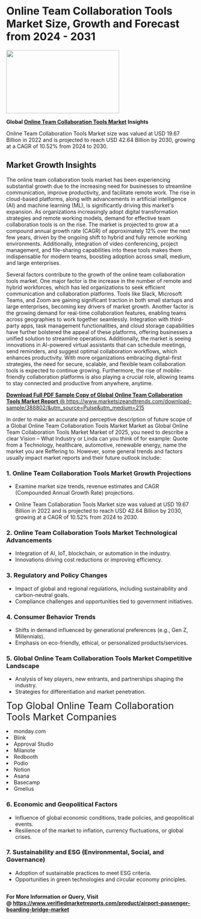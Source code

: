 <H1>Online Team Collaboration Tools Market Size, Growth and Forecast from 2024 - 2031</H1><img class="aligncenter size-medium wp-image-584254" src="https://thirdeyenews.in/wp-content/uploads/2024/09/Global-Market-Research-300x168.jpeg" alt="" width="300" height="168" /><p><strong>Global&nbsp;<a href="https://www.marketsizeandtrends.com/download-sample/388802/&amp;utm_source=Pulse&amp;utm_medium=215">Online Team Collaboration Tools Market</a> Insights</strong></p><p>Online Team Collaboration Tools Market size was valued at USD 19.67 Billion in 2022 and is projected to reach USD 42.64 Billion by 2030, growing at a CAGR of 10.52% from 2024 to 2030.</p><p><h2>Market Growth Insights</h2> <p>The online team collaboration tools market has been experiencing substantial growth due to the increasing need for businesses to streamline communication, improve productivity, and facilitate remote work. The rise in cloud-based platforms, along with advancements in artificial intelligence (AI) and machine learning (ML), is significantly driving this market's expansion. As organizations increasingly adopt digital transformation strategies and remote working models, demand for effective team collaboration tools is on the rise. The market is projected to grow at a compound annual growth rate (CAGR) of approximately 12% over the next few years, driven by the ongoing shift to hybrid and fully remote working environments. Additionally, integration of video conferencing, project management, and file-sharing capabilities into these tools makes them indispensable for modern teams, boosting adoption across small, medium, and large enterprises.</p> <p><a href="#"></a></p> <p>Several factors contribute to the growth of the online team collaboration tools market. One major factor is the increase in the number of remote and hybrid workforces, which has led organizations to seek efficient communication and collaboration platforms. Tools like Slack, Microsoft Teams, and Zoom are gaining significant traction in both small startups and large enterprises, becoming key drivers of market growth. Another factor is the growing demand for real-time collaboration features, enabling teams across geographies to work together seamlessly. Integration with third-party apps, task management functionalities, and cloud storage capabilities have further bolstered the appeal of these platforms, offering businesses a unified solution to streamline operations. Additionally, the market is seeing innovations in AI-powered virtual assistants that can schedule meetings, send reminders, and suggest optimal collaboration workflows, which enhances productivity. With more organizations embracing digital-first strategies, the need for secure, scalable, and flexible team collaboration tools is expected to continue growing. Furthermore, the rise of mobile-friendly collaboration platforms is also playing a crucial role, allowing teams to stay connected and productive from anywhere, anytime.</p> <p><a href="#"></p><p><span class=""><strong>Download Full PDF Sample Copy of Global Online Team Collaboration Tools Market Report</strong> @ <a href="https://www.marketsizeandtrends.com/download-sample/388802/&amp;utm_source=Pulse&amp;utm_medium=215" target="_blank">https://www.marketsizeandtrends.com/download-sample/388802/&amp;utm_source=Pulse&amp;utm_medium=215</a></span></p><p>In order to make an accurate and perceptive description of future scope of a Global&nbsp;Online Team Collaboration Tools Market Market as Global&nbsp;Online Team Collaboration Tools Market Market of 2025, you need to describe a clear Vision &ndash; What Industry or Linda can you think of for example: Quote from a Technology, healthcare, automotive, renewable energy, name the market you are Reffering to. However, some general trends and factors usually impact market reports and their future outlook include:</p><h3>1.&nbsp;<strong>Online Team Collaboration Tools Market Growth Projections</strong></h3><ul><li>Examine market size trends, revenue estimates and CAGR (Compounded Annual Growth Rate) projections.</li><li><p>Online Team Collaboration Tools Market size was valued at USD 19.67 Billion in 2022 and is projected to reach USD 42.64 Billion by 2030, growing at a CAGR of 10.52% from 2024 to 2030.</p></li></ul><h3>2.&nbsp;<strong>Online Team Collaboration Tools Market Technological Advancements</strong></h3><ul><li>Integration of AI, IoT, blockchain, or automation in the industry.</li><li>Innovations driving cost reductions or improving efficiency.</li></ul><h3>3.&nbsp;<strong>Regulatory and Policy Changes</strong></h3><ul><li>Impact of global and regional regulations, including sustainability and carbon-neutral goals.</li><li>Compliance challenges and opportunities tied to government initiatives.</li></ul><h3>4.&nbsp;<strong>Consumer Behavior Trends</strong></h3><ul><li>Shifts in demand influenced by generational preferences (e.g., Gen Z, Millennials).</li><li>Emphasis on eco-friendly, ethical, or personalized products/services.</li></ul><h3>5.&nbsp;<strong>Global Online Team Collaboration Tools Market Competitive Landscape</strong></h3><ul><li>Analysis of key players, new entrants, and partnerships shaping the industry.</li><li>Strategies for differentiation and market penetration.</li></ul><p data-pm-slice="1 1 []"><span style="color: inherit; font-family: inherit; font-size: 25px;">Top Global Online Team Collaboration Tools Market Companies</span></p><div class="" data-test-id=""><p><li>monday.com</li><li> Blink</li><li> Approval Studio</li><li> Milanote</li><li> Redbooth</li><li> Podio</li><li> Notion</li><li> Asana</li><li> Basecamp</li><li> Gmelius</li></p></div><h3>6.&nbsp;<strong>Economic and Geopolitical Factors</strong></h3><ul><li>Influence of global economic conditions, trade policies, and geopolitical events.</li><li>Resilience of the market to inflation, currency fluctuations, or global crises.</li></ul><h3>7.&nbsp;<strong>Sustainability and ESG (Environmental, Social, and Governance)</strong></h3><ul><li>Adoption of sustainable practices to meet ESG criteria.</li><li>Opportunities in green technologies and circular economy principles.</li></ul><h2><strong style="font-size: 14px;">For More Information or Query, Visit @&nbsp;</strong><a style="background-color: #ffffff; font-size: 14px;" href="https://www.marketsizeandtrends.com/report/online-team-collaboration-tools-market/" target="_blank">https://www.verifiedmarketreports.com/product/airport-passenger-boarding-bridge-market</a></h2>
